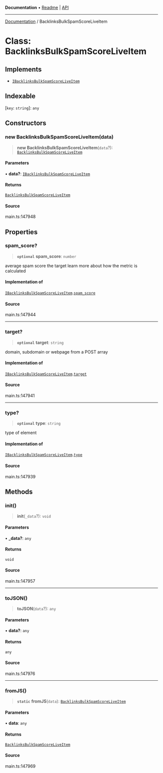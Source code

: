 **Documentation** • [Readme](../README.md) \| [API](../globals.md)

***

[Documentation](../README.md) / BacklinksBulkSpamScoreLiveItem

# Class: BacklinksBulkSpamScoreLiveItem

## Implements

- [`IBacklinksBulkSpamScoreLiveItem`](../interfaces/IBacklinksBulkSpamScoreLiveItem.md)

## Indexable

 \[`key`: `string`\]: `any`

## Constructors

### new BacklinksBulkSpamScoreLiveItem(data)

> **new BacklinksBulkSpamScoreLiveItem**(`data`?): [`BacklinksBulkSpamScoreLiveItem`](BacklinksBulkSpamScoreLiveItem.md)

#### Parameters

• **data?**: [`IBacklinksBulkSpamScoreLiveItem`](../interfaces/IBacklinksBulkSpamScoreLiveItem.md)

#### Returns

[`BacklinksBulkSpamScoreLiveItem`](BacklinksBulkSpamScoreLiveItem.md)

#### Source

main.ts:147948

## Properties

### spam\_score?

> **`optional`** **spam\_score**: `number`

average spam score the target
learn more about how the metric is calculated

#### Implementation of

[`IBacklinksBulkSpamScoreLiveItem`](../interfaces/IBacklinksBulkSpamScoreLiveItem.md).[`spam_score`](../interfaces/IBacklinksBulkSpamScoreLiveItem.md#spam_score)

#### Source

main.ts:147944

***

### target?

> **`optional`** **target**: `string`

domain, subdomain or webpage from a POST array

#### Implementation of

[`IBacklinksBulkSpamScoreLiveItem`](../interfaces/IBacklinksBulkSpamScoreLiveItem.md).[`target`](../interfaces/IBacklinksBulkSpamScoreLiveItem.md#target)

#### Source

main.ts:147941

***

### type?

> **`optional`** **type**: `string`

type of element

#### Implementation of

[`IBacklinksBulkSpamScoreLiveItem`](../interfaces/IBacklinksBulkSpamScoreLiveItem.md).[`type`](../interfaces/IBacklinksBulkSpamScoreLiveItem.md#type)

#### Source

main.ts:147939

## Methods

### init()

> **init**(`_data`?): `void`

#### Parameters

• **\_data?**: `any`

#### Returns

`void`

#### Source

main.ts:147957

***

### toJSON()

> **toJSON**(`data`?): `any`

#### Parameters

• **data?**: `any`

#### Returns

`any`

#### Source

main.ts:147976

***

### fromJS()

> **`static`** **fromJS**(`data`): [`BacklinksBulkSpamScoreLiveItem`](BacklinksBulkSpamScoreLiveItem.md)

#### Parameters

• **data**: `any`

#### Returns

[`BacklinksBulkSpamScoreLiveItem`](BacklinksBulkSpamScoreLiveItem.md)

#### Source

main.ts:147969
